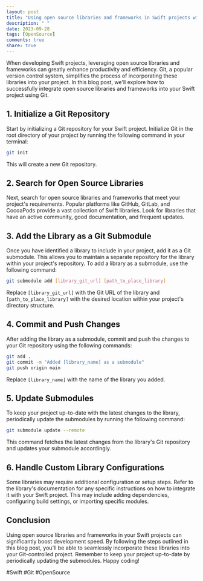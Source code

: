 ```yaml
---
layout: post
title: "Using open source libraries and frameworks in Swift projects with Git"
description: " "
date: 2023-09-28
tags: [OpenSource]
comments: true
share: true
---
```


When developing Swift projects, leveraging open source libraries and frameworks can greatly enhance productivity and efficiency. Git, a popular version control system, simplifies the process of incorporating these libraries into your project. In this blog post, we'll explore how to successfully integrate open source libraries and frameworks into your Swift project using Git.

## 1. Initialize a Git Repository

Start by initializing a Git repository for your Swift project. Initialize Git in the root directory of your project by running the following command in your terminal:

```bash
git init
```

This will create a new Git repository.

## 2. Search for Open Source Libraries

Next, search for open source libraries and frameworks that meet your project's requirements. Popular platforms like GitHub, GitLab, and CocoaPods provide a vast collection of Swift libraries. Look for libraries that have an active community, good documentation, and frequent updates.

## 3. Add the Library as a Git Submodule

Once you have identified a library to include in your project, add it as a Git submodule. This allows you to maintain a separate repository for the library within your project's repository. To add a library as a submodule, use the following command:

```bash
git submodule add [library_git_url] [path_to_place_library]
```

Replace `[library_git_url]` with the Git URL of the library and `[path_to_place_library]` with the desired location within your project's directory structure.

## 4. Commit and Push Changes

After adding the library as a submodule, commit and push the changes to your Git repository using the following commands:

```bash
git add .
git commit -m "Added [library_name] as a submodule"
git push origin main
```

Replace `[library_name]` with the name of the library you added.

## 5. Update Submodules

To keep your project up-to-date with the latest changes to the library, periodically update the submodules by running the following command:

```bash
git submodule update --remote
```

This command fetches the latest changes from the library's Git repository and updates your submodule accordingly.

## 6. Handle Custom Library Configurations

Some libraries may require additional configuration or setup steps. Refer to the library's documentation for any specific instructions on how to integrate it with your Swift project. This may include adding dependencies, configuring build settings, or importing specific modules.

## Conclusion

Using open source libraries and frameworks in your Swift projects can significantly boost development speed. By following the steps outlined in this blog post, you'll be able to seamlessly incorporate these libraries into your Git-controlled project. Remember to keep your project up-to-date by periodically updating the submodules. Happy coding!

#Swift #Git #OpenSource